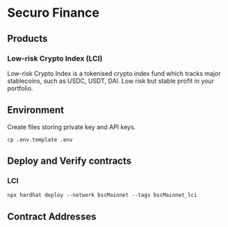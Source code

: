 # Securo Finance

## Products

### Low-risk Crypto Index (LCI)

Low-risk Crypto Index is a tokenised crypto index fund which tracks major stablecoins, such as USDC, USDT, DAI. Low risk but stable profit in your portfolio.

## Environment

Create files storing private key and API keys.

```text
cp .env.template .env
```

## Deploy and Verify contracts

### LCI
```text
npx hardhat deploy --network bscMainnet --tags bscMainnet_lci
```

## Contract Addresses
